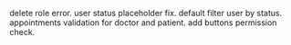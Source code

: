 delete role error.
user status placeholder fix.
default filter user by status.
appointments validation for doctor and patient.
add buttons permission check.